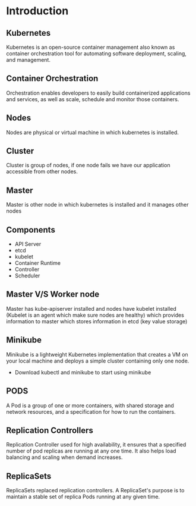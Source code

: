 # Introduction

## Kubernetes
Kubernetes is an open-source container management also known as container orchestration tool for automating software deployment, scaling, and management.

## Container Orchestration
Orchestration enables developers to easily build containerized applications and services, as well as scale, schedule and monitor those containers.

## Nodes
Nodes are physical or virtual machine in which kubernetes is installed.

## Cluster
Cluster is group of nodes, if one node fails we have our application accessible from other nodes.

## Master
Master is other node in which kubernetes is installed and it manages other nodes

## Components
- API Server
- etcd
- kubelet
- Container Runtime
- Controller
- Scheduler

## Master V/S Worker node
Master has kube-apiserver installed and nodes have kubelet installed (Kubelet is an agent which make sure nodes are healthy) which provides information to master which stores information in etcd (key value storage)

## Minikube
Minikube is a lightweight Kubernetes implementation that creates a VM on your local machine and deploys a simple cluster containing only one node. 
- Download kubectl and minikube to start using minikube

## PODS
A Pod is a group of one or more containers, with shared storage and network resources, and a specification for how to run the containers.

## Replication Controllers

Replication Controller used for high availability, it ensures that a specified number of pod replicas are running at any one time. It also helps load balancing and scaling when demand increases.

## ReplicaSets
ReplicaSets replaced replication controllers. A ReplicaSet's purpose is to maintain a stable set of replica Pods running at any given time.



